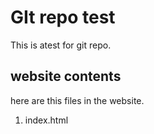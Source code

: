 # GIt repo test

This is  atest for git repo.

## website contents


here are this files in the website.

1. index.html
